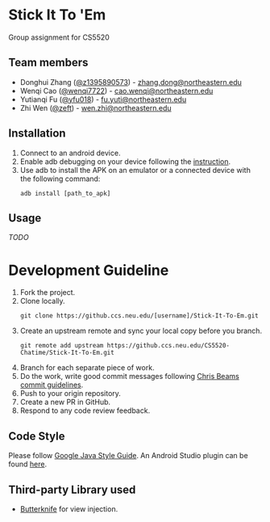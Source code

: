 # Stick It To 'Em

Group assignment for CS5520

## Team members

- Donghui Zhang ([@z1395890573](https://github.ccs.neu.edu/z1395890573)) - zhang.dong@northeastern.edu
- Wenqi Cao ([@wenqi7722](https://github.ccs.neu.edu/wenqi7722)) - cao.wenqi@northeastern.edu
- Yutianqi Fu ([@yfu018](https://github.ccs.neu.edu/yfu018)) - fu.yuti@northeastern.edu
- Zhi Wen ([@zeft](https://github.ccs.neu.edu/zeft)) - wen.zhi@northeastern.edu

## Installation

1. Connect to an android device.
2. Enable adb debugging on your device following the [instruction](https://developer.android.com/studio/command-line/adb#Enabling).
3. Use adb to install the APK on an emulator or a connected device with the following command:
   ```
   adb install [path_to_apk]
   ```

## Usage

_TODO_

# Development Guideline

1. Fork the project.
2. Clone locally.
   ```
   git clone https://github.ccs.neu.edu/[username]/Stick-It-To-Em.git
   ```
3. Create an upstream remote and sync your local copy before you branch.
   ```
   git remote add upstream https://github.ccs.neu.edu/CS5520-Chatime/Stick-It-To-Em.git
   ```
4. Branch for each separate piece of work.
5. Do the work, write good commit messages following [Chris Beams commit guidelines](https://chris.beams.io/posts/git-commit/).
6. Push to your origin repository.
7. Create a new PR in GitHub.
8. Respond to any code review feedback.

## Code Style
Please follow [Google Java Style Guide](https://google.github.io/styleguide/javaguide.html). An Android Studio plugin can be found [here](https://github.com/google/google-java-format#intellij-android-studio-and-other-jetbrains-ides).

## Third-party Library used

- [Butterknife](https://github.com/JakeWharton/butterknife) for view injection.
